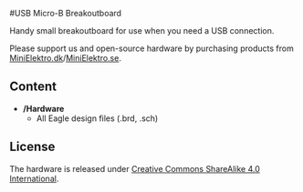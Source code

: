 #USB Micro-B Breakoutboard

Handy small breakoutboard for use when you need a USB connection.

Please support us and open-source hardware by purchasing products from
[MiniElektro.dk](http://minielektro.dk)/[MiniElektro.se](http://minielektro.se).

Content
-------------------
* **/Hardware**
  * All Eagle design files (.brd, .sch)

License
-------------------
The hardware is released under [Creative Commons ShareAlike 4.0 International](https://creativecommons.org/licenses/by-sa/4.0/).
